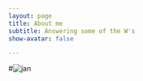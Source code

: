 ```yaml
---
layout: page
title: About me
subtitle: Answering some of the W's
show-avatar: false

---
```

#![jan](/assets/img/janelia_me.jpeg)

